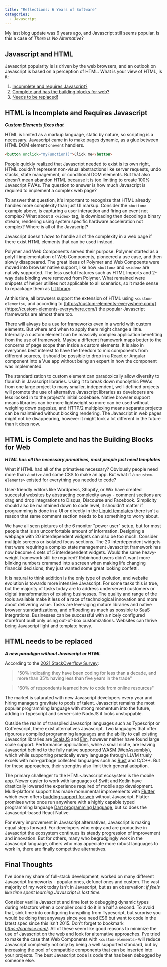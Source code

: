```yaml
---
title: "Reflections: 6 Years of Software"
categories:
  - Javascript
---
```

My last blog update was 6 years ago, and Javascript still seems popular. Is this a case of _There Is No Alternative_?

## Javascript and HTML

Javascript popularity is is driven by the web browsers, and an outlook on Javascript is based on a perception of HTML.
What is your view of HTML, is it:
1. [Incomplete and requires Javascript?](#html-is-incomplete-and-requires-javascript)
2. [Complete and has the building blocks for web?](#html-is-complete-and-has-the-building-blocks-for-web)
3. [Needs to be replaced!](#html-needs-to-be-replaced)

## HTML is Incomplete and Requires Javascript
_**Custom Elements fixes that**_

HTML is limited as a markup language, static by nature, so scripting is a necessary. Javascript came in to make pages dynamic, as a glue between HTML DOM element `onevent` handlers.

```html
<button onclick="myFunction()">Click me</button>
```

People quickly realized that Javascript needed to exist is its own right, HTML couldn't represent non-visual abstractions like server requests, undo stacks, state management, or conditional DOM elements. But that also doesn't mean abandon HTML because it is too limiting to create 100% Javascript PWAs. The question to answer is how much Javascript is required to implement a complex web page?

To answer that question, it's important to recognize that HTML already handles more complexity than just UI markup. Consider the `<button>` example above, is capturing a user interaction and firing an event not complex? What about a `<video>` tag, is downloading then decoding a binary stream, rendering using system specific hardware acceleration not complex? Where is all of the Javascript?

Javascript doesn't _have_ to handle all of the complexity in a web page if there exist HTML elements that can be used instead. 

Polymer and Web Components served their purpose.  Polymer started as a polyfil implementation of Web Components, pioneered a use case, and then slowly disappeared. The great ideas of Polymer and Web Compoents were moved into browser native support, like how `<button>` and `<video>` are nativily supported. The less useful features such as HTML Imports and 2-way data binding were removed from Polymer.  What remained were snippets of helper utilities not applicable to all scenarios, so it made sense to repackage them as [Lit library](https://lit.dev/).

At this time, all browsers support the extension of HTML using `<custom-elements>`, and according to [https://custom-elements-everywhere.com/](https://custom-elements-everywhere.com/) the popular Javascript frameworks are almost there too.

There will always be a use for frameworks even in a world with custom elements. But where and when to apply them might change a little. Internally a custom element can be massivily complex application benefiting from the use of framework. Maybe a different framework maps better to the concerns of page scope than inside a custom elements. It is also in everyones best interest to have the freedom to mix components from different sources, it should be possible to drop in a React or Angular component into a Vue app without being an expert in how the component was implemented. 

The standardization to custom element can paradoxically allow diversity to flourish in Javascript libraries. Using it to break down monolythic PWAs from one large project to many smaller, independent, well-defined projects will promote the use of alternative Javascript libraries as developers are less locked in to the project's initial codebase. Native browser support means libraries can be more lightweight so more can be used without weighing down pagesize, and HTTP/2 multiplexing means separate projects can be maintained without blocking rendering. The Javascript in web pages might not be disappearing, however it might look a lot different in the future than it does now.

## HTML is Complete and has the Building Blocks for Web
_**HTML has all the necessary primatives, most people just need templates**_

What if HTML had all of the primatives necessary?  Obviously people need more than a `<div>` and some CSS to make an app.  But what if a `<custom-elements>` existed for everything you needed to code?

User-friendly editors like Wordpress, Shopify, or Wix have created succesful websites by abstracting complexity away - comment sections are drag and drop integrations to Disqus, Discourse and Facebook.  Simplicity should also be maintained down to code level, it shouldn't matter if programming is done in a UI or directly in the [Liquid templates](https://shopify.github.io/liquid/) there isn't a reason that same comment section needs to be something to worry about. 

We have all seen pictures of the 6 monitor "power user" setup, but for most people that is an uncomfortable amount of information.  Designing a webpage with 20 interdependent widgets can also be too much.  Consider multiple screens or isolated focus sections. The 20 interdependent widgets that were requiring a complex state management Javascript framework has now become 4 sets of 5 interdependent widgets. Would the same heavy-weight framework still be required? Robinhood users didn't want more blinking numbers crammed into a screen when making life changing financial decisions, they just wanted some great looking confetti.

It is natural to think addition is the only type of evolution, and website evolution is towards more intensive Javascript.  For some tasks this is true, but the majority of tasks today are to address underserved customers or digital transformation of existing businesses.  The quality and range of the tools available make it less of a race of technological innovation and more about delivering value.  Tasks are leveraging mature libraries and native browser standardizations, and offloading as much as possible to SaaS integrations.  Businesses can be successful with a nicely configured storefront built only using out-of-box customizations.  Websites can thrive being Javascript light and template heavy.

## HTML needs to be replaced
_**A new paradigm without Javascript or HTML**_

According to the [2021 StackOverflow Survey](https://insights.stackoverflow.com/survey/2021):
> "50% indicating they have been coding for less than a decade, and more than 35% having less than five years in the trade"

> "60% of respondents learned how to code from online resources"

The market is saturated with new Javascript developers every year and hiring managers gravitate to pools of talent.  Javascript remains the most popular programming language with strong momentum into the future, adding in Typescript and server-side NodeJS it looks unstoppable.

Outside the realm of transpiled Javascript languages such as Typescript or Coffeescript, there exist alternatives Javascript. Two languages that offer rigourous compiled programming languages and the ability to call existing Javascript libraries are [ScalaJS](https://www.scala-js.org) and [Elm](https://elm-lang.org/), however neither have found large scale support.  Performance applications, while a small niche,  are leaving Javascript behind to the fully native supported [WASM (WebAssembly)](https://en.wikipedia.org/wiki/WebAssembly), which while supporting practically every language through LLVM truely excels with non-garbage collected languages such as [Rust](https://www.rust-lang.org/) and C/C++. But for these approaches, their strengths also limit their general adoption.

The primary challenger to the HTML-Javascript ecosystem is the mobile app.  Newer easier to work with languages of Swift and Kotlin have drastically lowered the experience required of mobile app development.  Multi-platform support has made monumental improvements with [Flutter](https://flutter.dev/) which even offers [budding support for web](https://flutter.dev/multi-platform/web) without Javascript.  Flutter promises write once run anywhere with a highly capable typed programming language [Dart programming language](https://dart.dev/), but so does the Javascript-based React Native.

For every improvement in Javascript alternatives, Javascript is making equal steps forward. For developers who enjoy and are productive in Javascript the ecosystem continues its steady progression of improvement and innovation.  But for others, many who begrudgingly work in the Javascript language, others who may appeciate more robust languages to work in, there are finally competitive alternatives.

## Final Thoughts

I've done my share of full-stack development, worked on many different Javascript frameworks - popular ones, defunct ones and custom.  The vast majority of my work today isn't in Javascript, but as an observation: _if feels like time spent learning Javascript is lost time._

Consider vanilla Javascript and time lost to debugging dynamic types during refactors when a compiler could do it in a half a second. To avoid that, sink time into configuring transpiling from Typescript, but surprise you would be doing that anyways since you need ES6 but want to code in the latest spec since this isn't 2015.  Don't forget to bookmark _https://caniuse.com/_. All of these seem like good reasons to minimize the use of Javascript on the web and look for alternative approaches. I've tried to make the case that Web Components with `<custom-elements>` will reduce Javascript complexity not only by being a well supported standard, but by increasing the pool of compatible components that can be inserted into your projects.  The best Javascript code is code that has been debugged by someone else.





